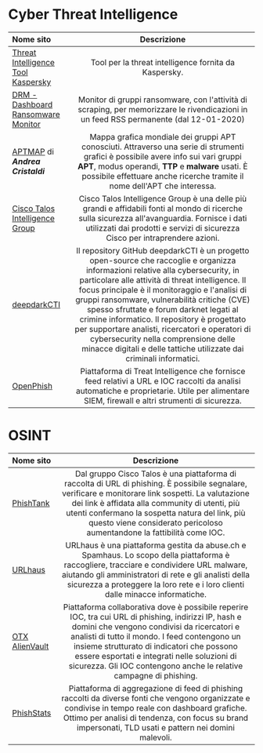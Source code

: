 # Cyber Threat Intelligence

| **Nome sito** | **Descrizione** |
| :------------ | :-------------: |
| [Threat Intelligence Tool Kaspersky](https://go.kaspersky.com/ti_tool_2023.html) | Tool per la threat intelligence fornita da Kaspersky. |
| [DRM - Dashboard Ransomware Monitor](https://ransomfeed.it/) | Monitor di gruppi ransomware, con l'attività di scraping, per memorizzare le rivendicazioni in un feed RSS permanente (dal 12-01-2020) |
| [APTMAP](https://andreacristaldi.github.io/APTmap/) di ***Andrea Cristaldi*** | Mappa grafica mondiale dei gruppi APT conosciuti. Attraverso una serie di strumenti grafici è possibile avere info sui vari gruppi **APT**, modus operandi, **TTP** e **malware** usati. È possibile effettuare anche ricerche tramite il nome dell'APT che interessa. |
| [Cisco Talos Intelligence Group](https://www.talosintelligence.com) | Cisco Talos Intelligence Group è una delle più grandi e affidabili fonti al mondo di ricerche sulla sicurezza all'avanguardia. Fornisce i dati utilizzati dai prodotti e servizi di sicurezza Cisco per intraprendere azioni. |
| [deepdarkCTI](https://github.com/fastfire/deepdarkCTI) | Il repository GitHub deepdarkCTI è un progetto open-source che raccoglie e organizza informazioni relative alla cybersecurity, in particolare alle attività di threat intelligence. Il focus principale è il monitoraggio e l'analisi di gruppi ransomware, vulnerabilità critiche (CVE) spesso sfruttate e forum darknet legati al crimine informatico. Il repository è progettato per supportare analisti, ricercatori e operatori di cybersecurity nella comprensione delle minacce digitali e delle tattiche utilizzate dai criminali informatici. |
| [OpenPhish](https://openphish.com/) | Piattaforma di Treat Intelligence che fornisce feed relativi a URL e IOC raccolti da analisi automatiche e proprietarie. Utile per alimentare SIEM, firewall e altri strumenti di sicurezza. |

# OSINT

| **Nome sito** | **Descrizione** |
| :------------ | :-------------: |
| [PhishTank](https://phishtank.org/) | Dal gruppo Cisco Talos è una piattaforma di raccolta di URL di phishing. È possibile segnalare, verificare e monitorare link sospetti. La valutazione dei link è affidata alla community di utenti, più utenti confermano la sospetta natura del link, più questo viene considerato pericoloso aumentandone la fattibilità come IOC. |
| [URLhaus](https://urlhaus.abuse.ch/) | URLhaus è una piattaforma gestita da abuse.ch e Spamhaus. Lo scopo della piattaforma è raccogliere, tracciare e condividere URL malware, aiutando gli amministratori di rete e gli analisti della sicurezza a proteggere la loro rete e i loro clienti dalle minacce informatiche. |
| [OTX AlienVault](https://otx.alienvault.com/) | Piattaforma collaborativa dove è possibile reperire IOC, tra cui URL di phishing, indirizzi IP, hash e domini che vengono condivisi da ricercatori e analisti di tutto il mondo. I feed contengono un insieme strutturato di indicatori che possono essere esportati e integrati nelle soluzioni di sicurezza. Gli IOC contengono anche le relative campagne di phishing. |
| [PhishStats](https://phishstats.info/)| Piattaforma di aggregazione di feed di phishing raccolti da diverse fonti che vengono organizzate e condivise in tempo reale con dashboard grafiche. Ottimo per analisi di tendenza, con focus su brand impersonati, TLD usati e pattern nei domini malevoli. |
